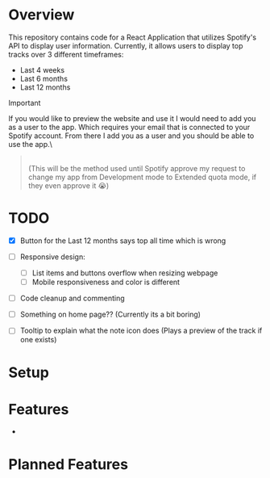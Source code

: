 # Overview
This repository contains code for a React Application that utilizes Spotify's API to display user information. Currently, it allows users to display top tracks over 3 different timeframes:
- Last 4 weeks
- Last 6 months
- Last 12 months

> [!IMPORTANT]
If you would like to preview the website and use it I would need to add you as a user to the app. Which requires your email that is connected to your Spotify account. From there I add you as a user and you should be able to use the app.\
>\
> (This will be the method used until Spotify approve my request to change my app from Development mode to Extended quota mode, if they even approve it :sob:) 

# TODO
- [x] Button for the Last 12 months says top all time which is wrong
- [ ] Responsive design:
  - [ ] List items and buttons overflow when resizing webpage
  - [ ] Mobile responsiveness and color is different
- [ ] Code cleanup and commenting
- [ ] Something on home page?? (Currently its a bit boring)
- [ ] Tooltip to explain what the note icon does (Plays a preview of the track if one exists)


# Setup


# Features
- 


# Planned Features




